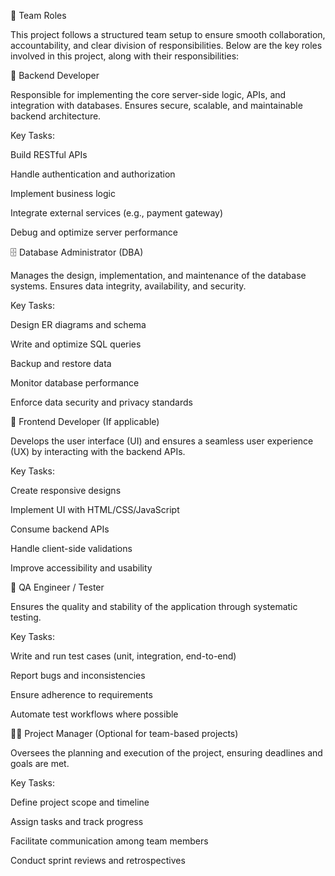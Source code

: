 
👥 Team Roles

This project follows a structured team setup to ensure smooth collaboration, accountability, and clear division of responsibilities. Below are the key roles involved in this project, along with their responsibilities:

🔧 Backend Developer

Responsible for implementing the core server-side logic, APIs, and integration with databases. Ensures secure, scalable, and maintainable backend architecture.

Key Tasks:

Build RESTful APIs

Handle authentication and authorization

Implement business logic

Integrate external services (e.g., payment gateway)

Debug and optimize server performance


🗄️ Database Administrator (DBA)

Manages the design, implementation, and maintenance of the database systems. Ensures data integrity, availability, and security.

Key Tasks:

Design ER diagrams and schema

Write and optimize SQL queries

Backup and restore data

Monitor database performance

Enforce data security and privacy standards


🎨 Frontend Developer (If applicable)

Develops the user interface (UI) and ensures a seamless user experience (UX) by interacting with the backend APIs.

Key Tasks:

Create responsive designs

Implement UI with HTML/CSS/JavaScript

Consume backend APIs

Handle client-side validations

Improve accessibility and usability


🧪 QA Engineer / Tester

Ensures the quality and stability of the application through systematic testing.

Key Tasks:

Write and run test cases (unit, integration, end-to-end)

Report bugs and inconsistencies

Ensure adherence to requirements

Automate test workflows where possible


👨‍💼 Project Manager (Optional for team-based projects)

Oversees the planning and execution of the project, ensuring deadlines and goals are met.

Key Tasks:

Define project scope and timeline

Assign tasks and track progress

Facilitate communication among team members

Conduct sprint reviews and retrospectives
